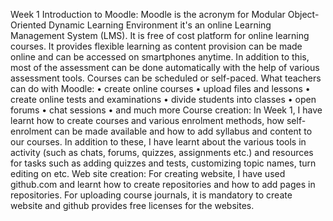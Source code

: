Week 1 
Introduction to Moodle:
Moodle is the acronym for Modular Object- Oriented Dynamic Learning Environment it's an online Learning Management System (LMS). It is free of cost platform for online learning courses. It provides flexible learning as content provision can be made online and can be accessed on smartphones anytime. In addition to this, most of the assessment can be done automatically with the help of various assessment tools. Courses can be scheduled or self-paced.
What teachers can do with Moodle: 
•	create online courses 
•	upload files and lessons 
•	create online tests and examinations
•	divide students into classes 
•	open forums 
•	chat sessions 
•	and much more
Course creation:
In Week 1, I have learnt how to create courses and various enrolment methods, how self-enrolment can be made available and how to add syllabus and content to our courses. In addition to these, I have learnt about the various tools in activity (such as chats, forums, quizzes, assignments etc.) and resources for tasks such as adding quizzes and tests, customizing topic names, turn editing on etc. 
Web site creation:
For creating website, I have used github.com and learnt how to create repositories and how to add pages in repositories. For uploading course journals, it is mandatory to create website and github provides free licenses for the websites.
